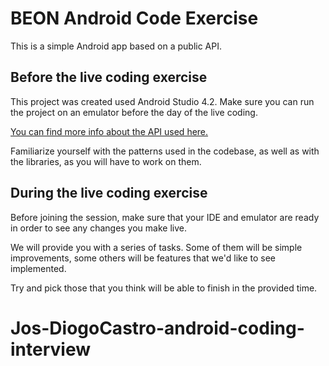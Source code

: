 # BEON Android Code Exercise
This is a simple Android app based on a public API.

## Before the live coding exercise
This project was created used Android Studio 4.2. Make sure you can run the project on an emulator before the day of the live coding.

[You can find more info about the API used here.](http://numbersapi.com/#42)

Familiarize yourself with the patterns used in the codebase, as well as with the libraries, as you will have to work on them.

## During the live coding exercise
Before joining the session, make sure that your IDE and emulator are ready in order to see any changes you make live.

We will provide you with a series of tasks. Some of them will be simple improvements, some others will be features that we'd like to see implemented. 

Try and pick those that you think will be able to finish in the provided time.
# Jos-DiogoCastro-android-coding-interview
